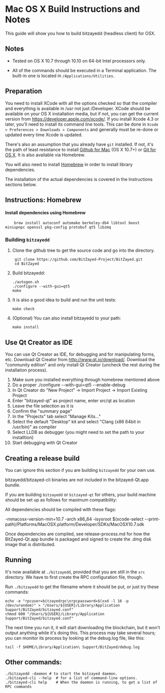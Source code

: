 Mac OS X Build Instructions and Notes
====================================
This guide will show you how to build bitzayedd (headless client) for OSX.

Notes
-----

* Tested on OS X 10.7 through 10.10 on 64-bit Intel processors only.

* All of the commands should be executed in a Terminal application. The
built-in one is located in `/Applications/Utilities`.

Preparation
-----------

You need to install XCode with all the options checked so that the compiler
and everything is available in /usr not just /Developer. XCode should be
available on your OS X installation media, but if not, you can get the
current version from https://developer.apple.com/xcode/. If you install
Xcode 4.3 or later, you'll need to install its command line tools. This can
be done in `Xcode > Preferences > Downloads > Components` and generally must
be re-done or updated every time Xcode is updated.

There's also an assumption that you already have `git` installed. If
not, it's the path of least resistance to install [Github for Mac](https://mac.github.com/)
(OS X 10.7+) or
[Git for OS X](https://code.google.com/p/git-osx-installer/). It is also
available via Homebrew.

You will also need to install [Homebrew](http://brew.sh) in order to install library
dependencies.

The installation of the actual dependencies is covered in the Instructions
sections below.

Instructions: Homebrew
----------------------

#### Install dependencies using Homebrew

        brew install autoconf automake berkeley-db4 libtool boost miniupnpc openssl pkg-config protobuf qt5 libzmq

### Building `bitzayedd`

1. Clone the github tree to get the source code and go into the directory.

        git clone https://github.com/BitZayed-Project/BitZayed.git
        cd BitZayed

2.  Build bitzayedd:

        ./autogen.sh
        ./configure --with-gui=qt5
        make

3.  It is also a good idea to build and run the unit tests:

        make check

4.  (Optional) You can also install bitzayedd to your path:

        make install

Use Qt Creator as IDE
------------------------
You can use Qt Creator as IDE, for debugging and for manipulating forms, etc.
Download Qt Creator from http://www.qt.io/download/. Download the "community edition" and only install Qt Creator (uncheck the rest during the installation process).

1. Make sure you installed everything through homebrew mentioned above
2. Do a proper ./configure --with-gui=qt5 --enable-debug
3. In Qt Creator do "New Project" -> Import Project -> Import Existing Project
4. Enter "bitzayed-qt" as project name, enter src/qt as location
5. Leave the file selection as it is
6. Confirm the "summary page"
7. In the "Projects" tab select "Manage Kits..."
8. Select the default "Desktop" kit and select "Clang (x86 64bit in /usr/bin)" as compiler
9. Select LLDB as debugger (you might need to set the path to your installtion)
10. Start debugging with Qt Creator

Creating a release build
------------------------
You can ignore this section if you are building `bitzayedd` for your own use.

bitzayedd/bitzayed-cli binaries are not included in the bitzayed-Qt.app bundle.

If you are building `bitzayedd` or `bitzayed-qt` for others, your build machine should be set up
as follows for maximum compatibility:

All dependencies should be compiled with these flags:

 -mmacosx-version-min=10.7
 -arch x86_64
 -isysroot $(xcode-select --print-path)/Platforms/MacOSX.platform/Developer/SDKs/MacOSX10.7.sdk

Once dependencies are compiled, see release-process.md for how the BitZayed-Qt.app
bundle is packaged and signed to create the .dmg disk image that is distributed.

Running
-------

It's now available at `./bitzayedd`, provided that you are still in the `src`
directory. We have to first create the RPC configuration file, though.

Run `./bitzayedd` to get the filename where it should be put, or just try these
commands:

    echo -e "rpcuser=bitzayedrpc\nrpcpassword=$(xxd -l 16 -p /dev/urandom)" > "/Users/${USER}/Library/Application Support/BitZayed/bitzayed.conf"
    chmod 600 "/Users/${USER}/Library/Application Support/BitZayed/bitzayed.conf"

The next time you run it, it will start downloading the blockchain, but it won't
output anything while it's doing this. This process may take several hours;
you can monitor its process by looking at the debug.log file, like this:

    tail -f $HOME/Library/Application\ Support/BitZayed/debug.log

Other commands:
-------

    ./bitzayedd -daemon # to start the bitzayed daemon.
    ./bitzayed-cli --help  # for a list of command-line options.
    ./bitzayed-cli help    # When the daemon is running, to get a list of RPC commands
